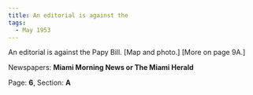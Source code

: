 ```yaml
---  
title: An editorial is against the  
tags:  
  - May 1953  
---  
```

  
An editorial is against the Papy Bill. [Map and photo.] [More on page 9A.]  
  
Newspapers: **Miami Morning News or The Miami Herald**  
  
Page: **6**, Section: **A** 
